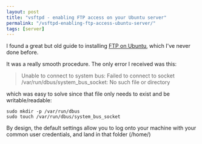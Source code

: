```yaml
---
layout: post
title: "vsftpd - enabling FTP access on your Ubuntu server"
permalink: "/vsftpd-enabling-ftp-access-ubuntu-server/"
tags: [server]
---
```


I found a great but old guide to installing <a title="vsftpd" href="https://help.ubuntu.com/6.06/ubuntu/serverguide/C/ftp-server.html">FTP on Ubuntu</a>, which I've never done before.

It was a really smooth procedure. The only error I received was this:

>Unable to connect to system bus: Failed to connect to socket /var/run/dbus/system_bus_socket: No such file or directory

which was easy to solve since that file only needs to exist and be writable/readable:

    sudo mkdir -p /var/run/dbus
    sudo touch /var/run/dbus/system_bus_socket

By design, the default settings allow you to log onto your machine with your common user credentials, and land in that folder (/home/<user>)
